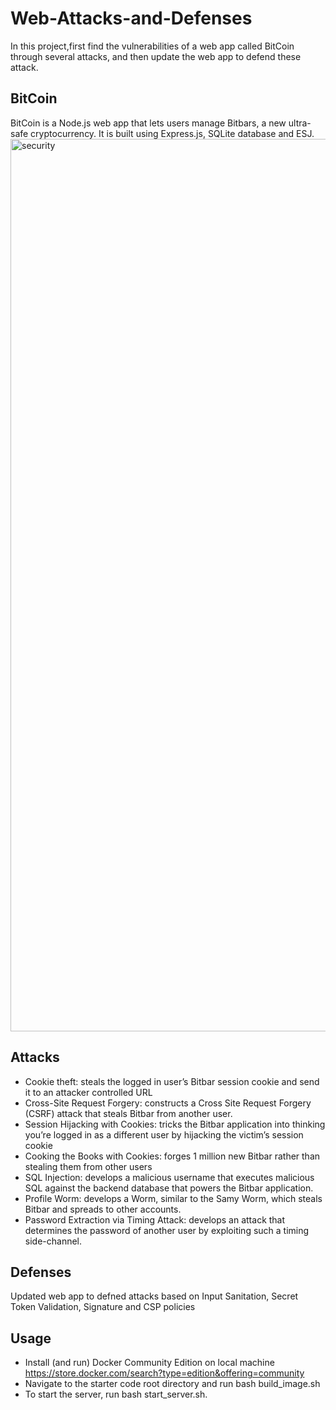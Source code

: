 # Web-Attacks-and-Defenses
In this project,first find the vulnerabilities of a web app called BitCoin through several attacks, and then update the web app to defend these attack. 

## BitCoin
BitCoin is a Node.js web app that lets users manage Bitbars, a new ultra-safe cryptocurrency. It is built using Express.js, SQLite database and ESJ. 
<img width="1428" alt="security" src="https://user-images.githubusercontent.com/55666152/126855391-e0488c87-795b-4b46-9e34-8aad3b453ee6.png">


## Attacks 
* Cookie theft: steals the logged in user’s Bitbar session cookie and send it to an attacker controlled URL
* Cross-Site Request Forgery: constructs a Cross Site Request Forgery (CSRF) attack that steals Bitbar from another user.
* Session Hijacking with Cookies: tricks the Bitbar application into thinking you’re logged in as a different user by hijacking the victim’s session cookie
* Cooking the Books with Cookies: forges 1 million new Bitbar rather than stealing them from other users
* SQL Injection: develops a malicious username that executes malicious SQL against the backend database that powers the Bitbar application.
* Profile Worm: develops a Worm, similar to the Samy Worm, which steals Bitbar and spreads to other accounts.
* Password Extraction via Timing Attack: develops an attack that determines the password of another user by exploiting such a timing side-channel.

## Defenses
Updated web app to defned attacks based on Input Sanitation, Secret Token Validation, Signature and CSP policies

## Usage
* Install (and run) Docker Community Edition on local machine https://store.docker.com/search?type=edition&offering=community
* Navigate to the starter code root directory and run bash build_image.sh
* To start the server, run bash start_server.sh. 
